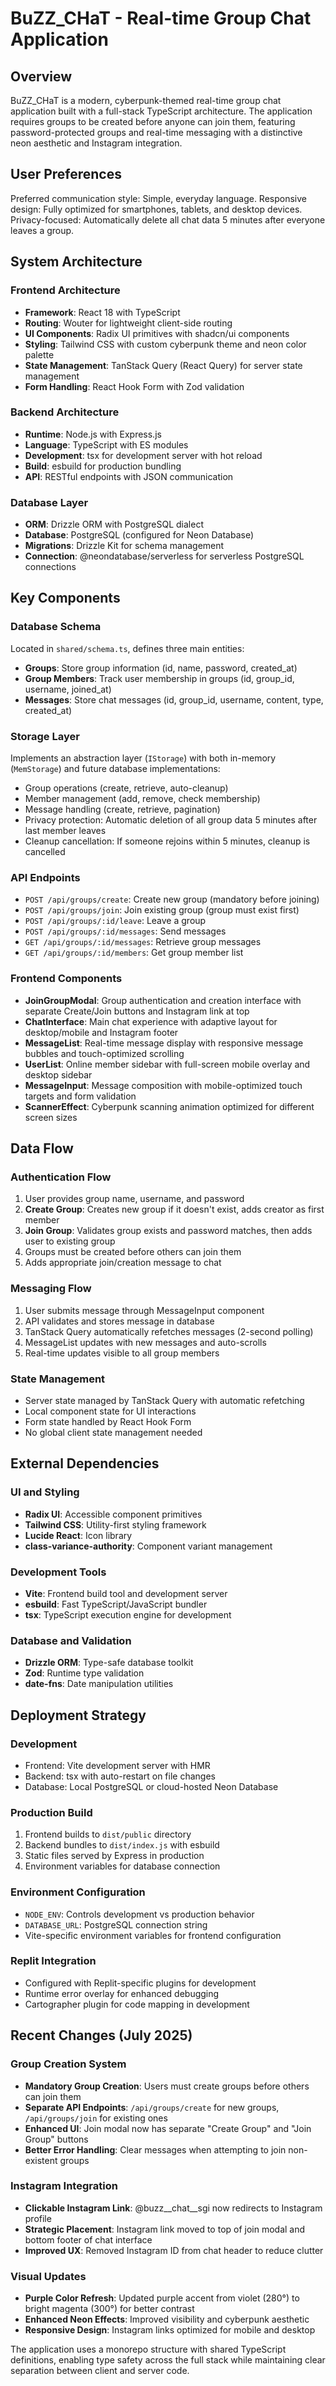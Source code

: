 # BuZZ_CHaT - Real-time Group Chat Application

## Overview

BuZZ_CHaT is a modern, cyberpunk-themed real-time group chat application built with a full-stack TypeScript architecture. The application requires groups to be created before anyone can join them, featuring password-protected groups and real-time messaging with a distinctive neon aesthetic and Instagram integration.

## User Preferences

Preferred communication style: Simple, everyday language.
Responsive design: Fully optimized for smartphones, tablets, and desktop devices.
Privacy-focused: Automatically delete all chat data 5 minutes after everyone leaves a group.

## System Architecture

### Frontend Architecture
- **Framework**: React 18 with TypeScript
- **Routing**: Wouter for lightweight client-side routing
- **UI Components**: Radix UI primitives with shadcn/ui components
- **Styling**: Tailwind CSS with custom cyberpunk theme and neon color palette
- **State Management**: TanStack Query (React Query) for server state management
- **Form Handling**: React Hook Form with Zod validation

### Backend Architecture
- **Runtime**: Node.js with Express.js
- **Language**: TypeScript with ES modules
- **Development**: tsx for development server with hot reload
- **Build**: esbuild for production bundling
- **API**: RESTful endpoints with JSON communication

### Database Layer
- **ORM**: Drizzle ORM with PostgreSQL dialect
- **Database**: PostgreSQL (configured for Neon Database)
- **Migrations**: Drizzle Kit for schema management
- **Connection**: @neondatabase/serverless for serverless PostgreSQL connections

## Key Components

### Database Schema
Located in `shared/schema.ts`, defines three main entities:
- **Groups**: Store group information (id, name, password, created_at)
- **Group Members**: Track user membership in groups (id, group_id, username, joined_at)
- **Messages**: Store chat messages (id, group_id, username, content, type, created_at)

### Storage Layer
Implements an abstraction layer (`IStorage`) with both in-memory (`MemStorage`) and future database implementations:
- Group operations (create, retrieve, auto-cleanup)
- Member management (add, remove, check membership)
- Message handling (create, retrieve, pagination)
- Privacy protection: Automatic deletion of all group data 5 minutes after last member leaves
- Cleanup cancellation: If someone rejoins within 5 minutes, cleanup is cancelled

### API Endpoints
- `POST /api/groups/create`: Create new group (mandatory before joining)
- `POST /api/groups/join`: Join existing group (group must exist first)
- `POST /api/groups/:id/leave`: Leave a group
- `POST /api/groups/:id/messages`: Send messages
- `GET /api/groups/:id/messages`: Retrieve group messages
- `GET /api/groups/:id/members`: Get group member list

### Frontend Components
- **JoinGroupModal**: Group authentication and creation interface with separate Create/Join buttons and Instagram link at top
- **ChatInterface**: Main chat experience with adaptive layout for desktop/mobile and Instagram footer
- **MessageList**: Real-time message display with responsive message bubbles and touch-optimized scrolling
- **UserList**: Online member sidebar with full-screen mobile overlay and desktop sidebar
- **MessageInput**: Message composition with mobile-optimized touch targets and form validation
- **ScannerEffect**: Cyberpunk scanning animation optimized for different screen sizes

## Data Flow

### Authentication Flow
1. User provides group name, username, and password
2. **Create Group**: Creates new group if it doesn't exist, adds creator as first member
3. **Join Group**: Validates group exists and password matches, then adds user to existing group
4. Groups must be created before others can join them
5. Adds appropriate join/creation message to chat

### Messaging Flow
1. User submits message through MessageInput component
2. API validates and stores message in database
3. TanStack Query automatically refetches messages (2-second polling)
4. MessageList updates with new messages and auto-scrolls
5. Real-time updates visible to all group members

### State Management
- Server state managed by TanStack Query with automatic refetching
- Local component state for UI interactions
- Form state handled by React Hook Form
- No global client state management needed

## External Dependencies

### UI and Styling
- **Radix UI**: Accessible component primitives
- **Tailwind CSS**: Utility-first styling framework
- **Lucide React**: Icon library
- **class-variance-authority**: Component variant management

### Development Tools
- **Vite**: Frontend build tool and development server
- **esbuild**: Fast TypeScript/JavaScript bundler
- **tsx**: TypeScript execution engine for development

### Database and Validation
- **Drizzle ORM**: Type-safe database toolkit
- **Zod**: Runtime type validation
- **date-fns**: Date manipulation utilities

## Deployment Strategy

### Development
- Frontend: Vite development server with HMR
- Backend: tsx with auto-restart on file changes
- Database: Local PostgreSQL or cloud-hosted Neon Database

### Production Build
1. Frontend builds to `dist/public` directory
2. Backend bundles to `dist/index.js` with esbuild
3. Static files served by Express in production
4. Environment variables for database connection

### Environment Configuration
- `NODE_ENV`: Controls development vs production behavior
- `DATABASE_URL`: PostgreSQL connection string
- Vite-specific environment variables for frontend configuration

### Replit Integration
- Configured with Replit-specific plugins for development
- Runtime error overlay for enhanced debugging
- Cartographer plugin for code mapping in development

## Recent Changes (July 2025)

### Group Creation System
- **Mandatory Group Creation**: Users must create groups before others can join them
- **Separate API Endpoints**: `/api/groups/create` for new groups, `/api/groups/join` for existing ones
- **Enhanced UI**: Join modal now has separate "Create Group" and "Join Group" buttons
- **Better Error Handling**: Clear messages when attempting to join non-existent groups

### Instagram Integration
- **Clickable Instagram Link**: @buzz__chat__sgi now redirects to Instagram profile
- **Strategic Placement**: Instagram link moved to top of join modal and bottom footer of chat interface
- **Improved UX**: Removed Instagram ID from chat header to reduce clutter

### Visual Updates
- **Purple Color Refresh**: Updated purple accent from violet (280°) to bright magenta (300°) for better contrast
- **Enhanced Neon Effects**: Improved visibility and cyberpunk aesthetic
- **Responsive Design**: Instagram links optimized for mobile and desktop

The application uses a monorepo structure with shared TypeScript definitions, enabling type safety across the full stack while maintaining clear separation between client and server code.
